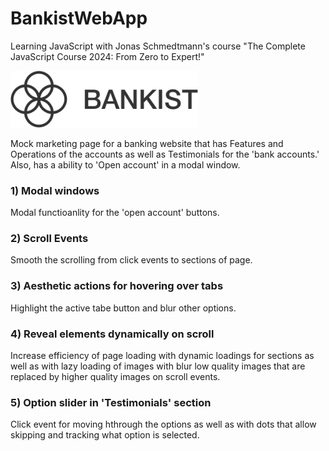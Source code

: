 # BankistWebApp

Learning JavaScript with Jonas Schmedtmann's course "The Complete JavaScript Course 2024: From Zero to Expert!"

<img src="/img/logo.png" width="300">

Mock marketing page for a banking website that has Features and Operations of the accounts as well as Testimonials for the 'bank accounts.' Also, has a ability to 'Open account' in a modal window.

### 1) Modal windows

Modal functioanlity for the 'open account' buttons.

### 2) Scroll Events

Smooth the scrolling from click events to sections of page.

### 3) Aesthetic actions for hovering over tabs

Highlight the active tabe button and blur other options.

### 4) Reveal elements dynamically on scroll

Increase efficiency of page loading with dynamic loadings for sections as well as with lazy loading of images with blur low quality images that are replaced by higher quality images on scroll events.

### 5) Option slider in 'Testimonials' section

Click event for moving hthrough the options as well as with dots that allow skipping and tracking what option is selected.
